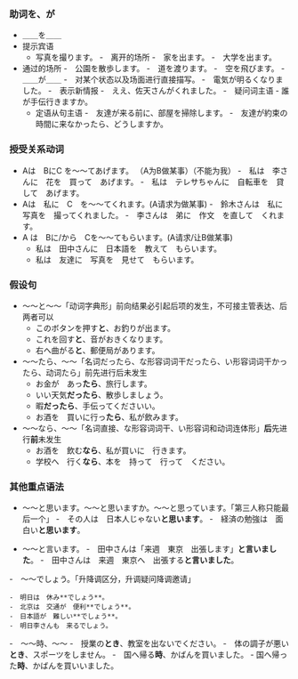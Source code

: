 ### 助词を、が

-  ＿＿を＿＿
  - 提示宾语
    - 写真を撮ります。
  -　离开的场所
  	-　家を出ます。
  	-　大学を出ます。
  - 通过的场所
  	-　公園を散歩します。
  	-　道を渡ります。
  	-　空を飛びます。
-　＿＿が＿＿
	-　对某个状态以及场面进行直接描写。
		-　電気が明るくなりました。
	-　表示新情报
		-　ええ、佐天さんがくれました。
	-　疑问词主语
		- 誰が手伝行きますか。
	- 定语从句主语
		-　友達が来る前に、部屋を掃除します。
		-　友達が約束の時間に来なかったら、どうしますか。
### 授受关系动词
- Aは　BにC を〜〜てあげます。 （A为B做某事）（不能为我）
	-　私は　李さんに　花を　買って　あげます。
	-　私は　テレサちゃんに　自転車を　貸して　あげます。 
- Aは　私に　C　を〜〜てくれます。(A请求为做某事)
	-　鈴木さんは　私に写真を　撮ってくれました。
	-　李さんは　弟に　作文　を直して　くれます。
- A は　Bに/から　Cを〜〜てもらいます。(A请求/让B做某事)
	-  私は　田中さんに　日本語を　教えて　もらいます。
	-  私は　友達に　写真を　見せて　もらいます。
### 假设句
- ～～と〜〜「动词字典形」前向结果必引起后项的发生，不可接主管表达、后两者可以
	- このボタンを押す**と**、お釣りが出ます。
	- これを回す**と**、音がおきくなります。
	- 右へ曲がる**と**、郵便局があります。
- 〜〜たら、〜〜「名词だったら、な形容词词干だったら、い形容词词干かったら、动词たら」前先进行后未发生
	- 	お金が　あっ**たら**、旅行します。
	- 	いい天気**だったら**、散歩しましょう。
	- 	暇**だったら**、手伝ってくださいい。
	- 	お酒を　買いに行っ**たら**、私が飲みます。
- 〜〜なら、〜〜「名词直接、な形容词词干、い形容词和动词连体形」**后**先进行**前**未发生
	- お酒を　飲む**なら**、私が買いに　行きます。
	- 学校へ　行く**なら**、本を　持って　行って　ください。
### 其他重点语法
- 〜〜と思います。〜〜と思いますか。〜〜と思っています。「第三人称只能最后一个」
	-　その人は　日本人じゃない**と思います**。
	-　経済の勉強は　面白い**と思います**。
	
- 〜〜と言います。
  -　田中さんは「来週　東京　出張します」**と言いました**。
  -　田中さんは　来週　東京へ　出張する**と言いました**。　
  
-　〜〜でしょう。「升降调区分，升调疑问降调邀请」
	
	-　明日は　休み**でしょう**。
	-　北京は　交通が　便利**でしょう**。
	-　日本語が　難しい**でしょう**。
	-　明日李さんも　来るでしょう。
	
-　〜〜時、〜〜
	-　授業の**とき**、教室を出ないでください。
	-　体の調子が悪い**とき**、スポーツをしません。
	-　国へ帰る**時**、かばんを買いました。
	- 国へ帰った**時**、かばんを買いいました。
	
	  